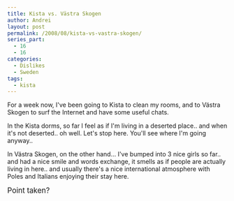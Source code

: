 ```yaml
---
title: Kista vs. Västra Skogen
author: Andrei
layout: post
permalink: /2008/08/kista-vs-vastra-skogen/
series_part:
  - 16
  - 16
categories:
  - Dislikes
  - Sweden
tags:
  - kista
---
```

For a week now, I've been going to Kista to clean my rooms, and to Västra Skogen to surf the Internet and have some useful chats.

In the Kista dorms, so far I feel as if I'm living in a deserted place.. and when it's not deserted.. oh well. Let's stop here. You'll see where I'm going anyway..



In Västra Skogen, on the other hand... I've bumped into 3 nice girls so far.. and had a nice smile and words exchange, it smells as if people are actually living in here.. and usually there's a nice international atmosphere with Poles and Italians enjoying their stay here.

<big>Point taken?</big>